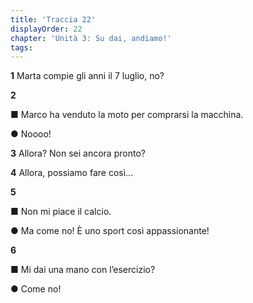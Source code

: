 ```yaml
---
title: 'Traccia 22'
displayOrder: 22
chapter: 'Unità 3: Su dai, andiamo!'
tags:
---
```


**1**
Marta compie gli anni il 7 luglio, no?

**2**

■ Marco ha venduto la moto per comprarsi la macchina.

● Noooo!

**3**
Allora? Non sei ancora pronto?

**4**
Allora, possiamo fare così...

**5**

■ Non mi piace il calcio.

● Ma come no! È uno sport così appassionante!

**6**

■ Mi dai una mano con l’esercizio?

● Come no!
